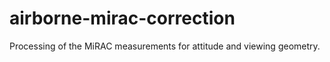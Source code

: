 # airborne-mirac-correction
Processing of the MiRAC measurements for attitude and viewing geometry.
